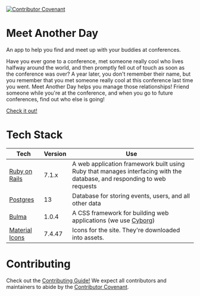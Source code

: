 [![Contributor Covenant](https://img.shields.io/badge/Contributor%20Covenant-v2.0%20adopted-ff69b4.svg)](https://www.contributor-covenant.org/version/2/0/code_of_conduct/)

# Meet Another Day
An app to help you find and meet up with your buddies at conferences.

Have you ever gone to a conference, met someone really cool who lives halfway around the world, and then promptly fell out of touch as soon as the conference was over? A year later, you don't remember their name, but you remember that you met someone really cool at this conference last time you went. Meet Another Day helps you manage those relationships! Friend someone while you're at the conference, and when you go to future conferences, find out who else is going!

[Check it out!](https://meetanother.day/)

# Tech Stack

Tech | Version | Use
--- | --- | ---
[Ruby on Rails](https://guides.rubyonrails.org/) | 7.1.x | A web application framework built using Ruby that manages interfacing with the database, and responding to web requests
[Postgres](https://www.postgresql.org/docs/13/index.html) | 13 | Database for storing events, users, and all other data
[Bulma](https://bulma.io/) | 1.0.4 | A CSS framework for building web applications (we use [Cyborg](https://jenil.github.io/bulmaswatch/cyborg/))
[Material Icons](https://pictogrammers.com/library/mdi) | 7.4.47 | Icons for the site. They're downloaded into assets.

# Contributing
Check out the [Contributing Guide!](/CONTRIBUTING.md)
We expect all contributors and maintainers to abide by the [Contributor Covenant](https://www.contributor-covenant.org/).
